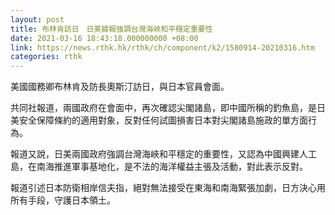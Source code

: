 ```yaml
---
layout: post
title: 布林肯訪日　日美據報強調台灣海峽和平穩定重要性
date: 2021-03-16 18:43:18.000000000 +08:00
link: https://news.rthk.hk/rthk/ch/component/k2/1580914-20210316.htm
categories: rthk
---
```


美國國務卿布林肯及防長奧斯汀訪日，與日本官員會面。

共同社報道，兩國政府在會面中，再次確認尖閣諸島，即中國所稱的釣魚島，是日美安全保障條約的適用對象，反對任何試圖損害日本對尖閣諸島施政的單方面行為。

報道又說，日美兩國政府強調台灣海峽和平穩定的重要性，又認為中國興建人工島，在南海推進軍事基地化，是不法的海洋權益主張及活動，對此表示反對。

報道引述日本防衛相岸信夫指，絕對無法接受在東海和南海緊張加劇，日方決心用所有手段，守護日本領土。

